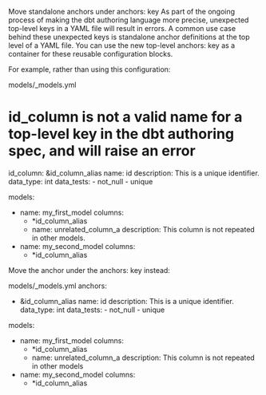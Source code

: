 Move standalone anchors under anchors: key
As part of the ongoing process of making the dbt authoring language more precise, unexpected top-level keys in a YAML file will result in errors. A common use case behind these unexpected keys is standalone anchor definitions at the top level of a YAML file. You can use the new top-level anchors: key as a container for these reusable configuration blocks.

For example, rather than using this configuration:

models/_models.yml
# id_column is not a valid name for a top-level key in the dbt authoring spec, and will raise an error
id_column: &id_column_alias
  name: id
  description: This is a unique identifier.
  data_type: int
  data_tests:
    - not_null
    - unique

models:
  - name: my_first_model
    columns: 
      - *id_column_alias
      - name: unrelated_column_a
        description: This column is not repeated in other models.
  - name: my_second_model
    columns: 
      - *id_column_alias


Move the anchor under the anchors: key instead:

models/_models.yml
anchors: 
  - &id_column_alias
      name: id
      description: This is a unique identifier.
      data_type: int
      data_tests:
        - not_null
        - unique

models:
  - name: my_first_model
    columns: 
      - *id_column_alias
      - name: unrelated_column_a
        description: This column is not repeated in other models
  - name: my_second_model
    columns: 
      - *id_column_alias